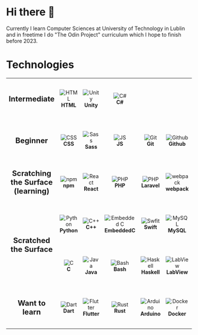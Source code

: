 # Hi there 👋
Currently I learn Computer Sciences at University of Technology in Lublin and in freetime I do "The Odin Project" curriculum which I hope to finish before 2023.
# Technologies

<table>
  <tr>
    <td align="center" height="108" width="108">
      <strong style='font-size: 20px'>Intermediate</strong>
    </td>
    <td align="center" height="108" width="108">
        <img src="https://cdn.jsdelivr.net/gh/devicons/devicon/icons/html5/html5-original.svg"
        width="48"
        height="48"
        alt="HTML">
        <br /><strong>HTML</strong>
      </td>
    <td align="center" height="108" width="108">
      <picture>
        <source media="(prefers-color-scheme: dark)" srcset="./icons/unity-dark.svg">
        <img alt="Unity" src="https://cdn.jsdelivr.net/gh/devicons/devicon/icons/unity/unity-original.svg"
        width="48"
        height="48"
        alt="HTML">
      </picture>
      <br /><strong>Unity</strong>
    </td>
    <td align="center" height="108" width="108">
      <img src="https://cdn.jsdelivr.net/gh/devicons/devicon/icons/csharp/csharp-original.svg"
      width="48"
      height="48"
      alt="C#">
      <br /><strong>C#</strong>
    </td>
  </tr>
  <tr>
    <td align="center" height="108" width="108">
      <strong style='font-size: 20px'>Beginner</strong>
    </td> 
      <td align="center" height="108" width="108">
        <img src="https://cdn.jsdelivr.net/gh/devicons/devicon/icons/css3/css3-original.svg"
        width="48"
        height="48"
        alt="CSS">
        <br /><strong>CSS</strong>
      </td>
      <td align="center" height="108" width="108">
        <img src="https://cdn.jsdelivr.net/gh/devicons/devicon/icons/sass/sass-original.svg"
        width="48"
        height="48"
        alt="Sass">
        <br /><strong>Sass</strong>
      </td>
      <td align="center" height="108" width="108">
        <img src="https://cdn.jsdelivr.net/gh/devicons/devicon/icons/javascript/javascript-original.svg"
        width="48"
        height="48"
        alt="JS">
        <br /><strong>JS</strong>
      </td> 
    <td align="center" height="108" width="108">
        <img src="https://cdn.jsdelivr.net/gh/devicons/devicon/icons/git/git-original.svg"
        width="48"
        height="48"
        alt="Git">
        <br /><strong>Git</strong>
      </td>
      <td align="center" height="108" width="108">
        <picture>
          <source media="(prefers-color-scheme: dark)" srcset="./icons/github-dark.svg">
          <img src="https://cdn.jsdelivr.net/gh/devicons/devicon/icons/github/github-original.svg"
          width="48"
          height="48"
          alt="Github">    
        </picture>
        <br /><strong>Github</strong>
      </td>
      <td align="center" height="108" width="108">
        <img src="https://cdn.jsdelivr.net/gh/devicons/devicon/icons/sourcetree/sourcetree-original.svg"
        width="48"
        height="48"
        alt="SourceTree">
        <br /><strong>SourceTree</strong>
      </td>
      <td align="center" height="108" width="108">
        <picture>
          <source media="(prefers-color-scheme: dark)" srcset="./icons/latex-dark.svg">
          <img src="https://cdn.jsdelivr.net/gh/devicons/devicon/icons/latex/latex-original.svg"
          width="48"
          height="48"
          alt="LaTeX">
        </picture>
        <br /><strong>LaTeX</strong>
      </td>
      <td align="center" height="108" width="108">
        <picture>
          <source media="(prefers-color-scheme: dark)" srcset="./icons/markdown-dark.svg">
          <img src="https://cdn.jsdelivr.net/gh/devicons/devicon/icons/markdown/markdown-original.svg"
          width="48"
          height="48"
          alt="Markdown">
        </picture>
        <br /><strong>Markdown</strong>
      </td>
  </tr>
  <tr>
    <td align="center" height="108" width="108">
      <strong style='font-size: 20px'>Scratching the Surface (learning)</strong>
    </td>
    <td align="center" height="108" width="108">
      <img src="https://cdn.jsdelivr.net/gh/devicons/devicon/icons/npm/npm-original-wordmark.svg"
      width="48"
      height="48"
      alt="npm">
      <br /><strong>npm</strong>
    </td>
    <td align="center" height="108" width="108">
      <img src="https://cdn.jsdelivr.net/gh/devicons/devicon/icons/react/react-original.svg"
      width="48"
      height="48"
      alt="React">
      <br /><strong>React</strong>
    </td>
    <td align="center" height="108" width="108">
      <img src="https://cdn.jsdelivr.net/gh/devicons/devicon/icons/php/php-original.svg"
      width="48"
      height="48"
      alt="PHP">
      <br /><strong>PHP</strong>
    </td>
    <td align="center" height="108" width="108">
      <img src="https://cdn.jsdelivr.net/gh/devicons/devicon/icons/laravel/laravel-plain.svg"
      width="48"
      height="48"
      alt="PHP">
      <br /><strong>Laravel</strong>
    </td>
    <td align="center" height="108" width="108">
      <img src="https://cdn.jsdelivr.net/gh/devicons/devicon/icons/webpack/webpack-original.svg"
      width="48"
      height="48"
      alt="webpack">
      <br /><strong>webpack</strong>
    </td>
    <td align="center" height="108" width="108">
      <img src="./icons/vite.svg"
      width="48"
      height="48"
      alt="Vite">
      <br /><strong>Vite</strong>
    </td>
    <td align="center" height="108" width="108">
      <img src="https://cdn.jsdelivr.net/gh/devicons/devicon/icons/nodejs/nodejs-original.svg"
      width="48"
      height="48"
      alt="NODEjs">
      <br /><strong>NODEjs</strong>
    </td>
  </tr>
  <tr>
    <td rowspan=2 align="center" height="108" width="108">
      <strong style='font-size: 20px'>Scratched the Surface</strong>
    </td>
    <td align="center" height="108" width="108">
      <img src="https://cdn.jsdelivr.net/gh/devicons/devicon/icons/python/python-original.svg"
      width="48"
      height="48"
      alt="Python">
      <br /><strong>Python</strong>
    </td>
    <td align="center" height="108" width="108">
      <img src="https://cdn.jsdelivr.net/gh/devicons/devicon/icons/cplusplus/cplusplus-original.svg"
      width="48"
      height="48"
      alt="C++">
      <br /><strong>C++</strong>
    </td>
    <td align="center" height="108" width="108">
      <img src="https://cdn.jsdelivr.net/gh/devicons/devicon/icons/embeddedc/embeddedc-original.svg"
      width="48"
      height="48"
      alt="Embedded C">
      <br /><strong>EmbeddedC</strong>
    </td>
    <td align="center" height="108" width="108">
      <img src="https://cdn.jsdelivr.net/gh/devicons/devicon/icons/swift/swift-original.svg"
      width="48"
      height="48"
      alt="Swfit">
      <br /><strong>Swift</strong>
    </td>
    <td align="center" height="108" width="108">
      <img src="https://cdn.jsdelivr.net/gh/devicons/devicon/icons/mysql/mysql-original.svg"
      width="48"
      height="48"
      alt="MySQL">
      <br /><strong>MySQL</strong>
    </td>
    <td align="center" height="108" width="108">
      <img src="https://cdn.jsdelivr.net/gh/devicons/devicon/icons/numpy/numpy-original.svg"
      width="48"
      height="48"
      alt="NumPy">
      <br /><strong>NumPy</strong>
    </td>
    <td align="center" height="108" width="108">
      <img src="https://cdn.jsdelivr.net/gh/devicons/devicon/icons/tensorflow/tensorflow-original.svg"
      width="48"
      height="48"
      alt="NumPy">
      <br /><strong>TensorFlow</strong>
    </td>
    <td align="center" height="108" width="108">
      <img src="https://cdn.jsdelivr.net/gh/devicons/devicon/icons/qt/qt-original.svg"
      width="48"
      height="48"
      alt="Qt">
      <br /><strong>Qt</strong>
    </td>
  </tr>
  <tr>
    <td align="center" height="108" width="108">
      <img src="https://cdn.jsdelivr.net/gh/devicons/devicon/icons/c/c-original.svg" width="48" height="48" alt="C">
      <br /><strong>C</strong>
    </td>
    <td align="center" height="108" width="108">
      <img src="https://cdn.jsdelivr.net/gh/devicons/devicon/icons/java/java-original.svg"
      width="48"
      height="48"
      alt="Java">
      <br /><strong>Java</strong>
    </td>
    <td align="center" height="108" width="108">
      <img src="https://cdn.jsdelivr.net/gh/devicons/devicon/icons/bash/bash-original.svg"
      width="48"
      height="48"
      alt="Bash">
      <br /><strong>Bash</strong>
    </td>
    <td align="center" height="108" width="108">
      <img src="https://cdn.jsdelivr.net/gh/devicons/devicon/icons/haskell/haskell-original.svg"
      width="48"
      height="48"
      alt="Haskell">
      <br /><strong>Haskell</strong>
    </td>
    <td align="center" height="108" width="108">
      <img src="https://cdn.jsdelivr.net/gh/devicons/devicon/icons/labview/labview-original.svg"
      width="48"
      height="48"
      alt="LabView">
      <br /><strong>LabView</strong>
    </td>
    <td align="center" height="108" width="108">
      <img src="https://cdn.jsdelivr.net/gh/devicons/devicon/icons/bitbucket/bitbucket-original.svg"
      width="48"
      height="48"
      alt="Bitbucket">
      <br /><strong>Bitbucket</strong>
    </td>
    <td align="center" height="108" width="108">
      <img src="https://cdn.jsdelivr.net/gh/devicons/devicon/icons/gimp/gimp-original.svg"
      width="48"
      height="48"
      alt="GIMP">
      <br /><strong>GIMP</strong>
    </td>
    <td align="center" height="108" width="108">
      <img src="https://cdn.jsdelivr.net/gh/devicons/devicon/icons/inkscape/inkscape-original.svg"
      width="48"
      height="48"
      alt="Inkscape">
      <br /><strong>Inkscape</strong>
    </td>
    <td align="center" height="108" width="108">
      <img src="https://cdn.jsdelivr.net/gh/devicons/devicon/icons/blender/blender-original.svg"
      width="48"
      height="48"
      alt="Blender">
      <br /><strong>Blender</strong>
    </td>
  </tr>
  <tr>
    <td align="center" height="108" width="108">
      <strong style='font-size: 20px'>Want to learn</strong>
    </td>
    <td align="center" height="108" width="108">
      <img src="https://cdn.jsdelivr.net/gh/devicons/devicon/icons/dart/dart-original.svg"
      width="48"
      height="48"
      alt="Dart">
      <br /><strong>Dart</strong>
    </td>
    <td align="center" height="108" width="108">
      <img src="https://cdn.jsdelivr.net/gh/devicons/devicon/icons/flutter/flutter-original.svg"
      width="48"
      height="48"
      alt="Flutter">
      <br /><strong>Flutter</strong>
    </td>
    <td align="center" height="108" width="108">
      <picture>
          <source media="(prefers-color-scheme: dark)" srcset="./icons/rust-dark.svg">
        <img src="https://cdn.jsdelivr.net/gh/devicons/devicon/icons/rust/rust-plain.svg"
        width="48"
        height="48"
        alt="Rust">
      </picture>
      <br /><strong>Rust</strong>
    </td>
    <td align="center" height="108" width="108">
      <img src="https://cdn.jsdelivr.net/gh/devicons/devicon/icons/arduino/arduino-original.svg"
      width="48"
      height="48"
      alt="Arduino">
      <br /><strong>Arduino</strong>
    </td>
    <td align="center" height="108" width="108">
      <img src="https://cdn.jsdelivr.net/gh/devicons/devicon/icons/docker/docker-original.svg"
      width="48"
      height="48"
      alt="Docker">
      <br /><strong>Docker</strong>
    </td>
  </tr>
</table>
